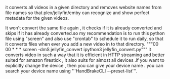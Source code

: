 it converts all videos in a given directory and removes website names from file names so that plex/jellyfin/emby can recognize and show perfect metadata for the given videos.

It won't convert the same file again , it checks if it is already converted and skips if it has already converted.so my recommendation is to run this python file using "screen" and also use "crontab" to schedule it to run daily, so that it converts files when ever you add a new video in to that directory.
"""00 00 * * * screen -dmS jellyfin_convert ipython3 jellyfin_convert.py"""
it converts video in such a way that it is efficient in HTTP streaming and better suited for amazon firestick , it also suits for almost all devices .if you want to explicitly change the device , then you can give your device name . you can search your device name using '''HandBrakeCLI --preset-list'''.
